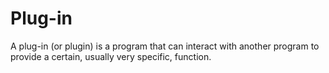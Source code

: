 # Plug-in

A plug-in (or plugin) is a program that can interact with another program to
provide a certain, usually very specific, function.
